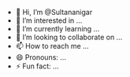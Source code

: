 - 👋 Hi, I’m @Sultananigar
- 👀 I’m interested in ...
- 🌱 I’m currently learning ...
- 💞️ I’m looking to collaborate on ...
- 📫 How to reach me ...
- 😄 Pronouns: ...
- ⚡ Fun fact: ...

<!---
Sultananigar/Sultananigar is a ✨ special ✨ repository because its `README.md` (this file) appears on your GitHub profile.
You can click the Preview link to take a look at your changes.
--->
